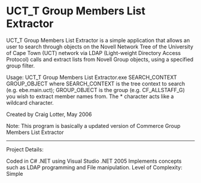 UCT_T Group Members List Extractor
==================================

UCT_T Group Members List Extractor is a simple application that allows an user to search through objects on the Novell Network Tree of the University of Cape Town (UCT) network via LDAP (Light-weight Directory Access Protocol) calls and extract lists from Novell Group objects, using a specified group filter.

Usage: UCT_T Group Members List Extractor.exe SEARCH_CONTEXT GROUP_OBJECT 
where SEARCH_CONTEXT is the tree context to search (e.g. ebe.main.uct); GROUP_OBJECT is the group (e.g. CF_ALLSTAFF_G) you wish to extract member names from. The * character acts like a wildcard character.

Created by Craig Lotter, May 2006

Note: This program is basically a updated version of Commerce Group Members List Extractor

*********************************

Project Details:

Coded in C# .NET using Visual Studio .NET 2005
Implements concepts such as LDAP programming and File manipulation.
Level of Complexity: Simple
